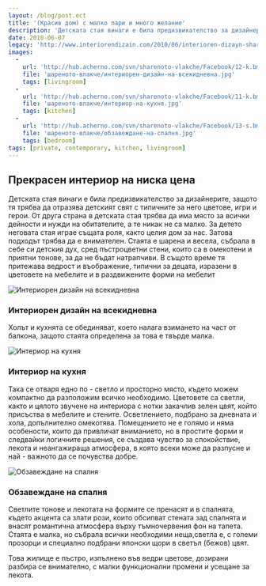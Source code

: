 ```yaml
---
layout: /blog/post.ect
title: '(Красив дом) с малко пари и много желание'
description: 'Детската стая винаги е била предизвикателство за дизайнерите, защото тя трябва да отразява детският свят с типичните за него цветове, игри и герои. За детето неговата стая играе същата роля, както целия дом за нас.'
date: 2010-06-07
legacy: 'http://www.interiorendizain.com/2010/06/interioren-dizayn-sharenoto-vlakche.html'
images:
  -
    url: 'http://hub.acherno.com/svn/sharenoto-vlakche/Facebook/12-k.bmp'
    file: 'шареното-влакче/интериорен-дизайн-на-всекидневна.jpg'
    tags: [livingroom]
  -
    url: 'http://hub.acherno.com/svn/sharenoto-vlakche/Facebook/11-k.bmp'
    file: 'шареното-влакче/интериор-на-кухня.jpg'
    tags: [kitchen]
  -
    url: 'http://hub.acherno.com/svn/sharenoto-vlakche/Facebook/13-s.bmp'
    file: 'шареното-влакче/обзавеждане-на-спалня.jpg'
    tags: [bedroom]
tags: [private, contemporary, kitchen, livingroom]
---
```

## **Прекрасен интериор** на ниска цена
Детската стая винаги е била предизвикателство за дизайнерите, защото тя трябва да отразява детският свят с типичните за него цветове, игри и герои. От друга страна в детската стая трябва да има място за всички дейности и нужди на обитателите, а те никак не са малко. За детето неговата стая играе същата роля, както целия дом за нас. Затова подходът трябва да е внимателен. Стаята е шарена и весела, събрала в себе си детския дух, сред пъстроцветни стени, които са в омекотени и приятни тонове, за да не бъдат натрапчиви. В същото време тя притежава ведрост и въображение, типични за децата, изразени в цветовете на мебелите и в раздвижените форми на мебелит

![Интериорен дизайн на всекидневна](шареното-влакче/интериорен-дизайн-на-всекидневна.jpg)
### Интериорен дизайн на **всекидневна**

Холът и кухнята се обединяват, което налага взимането на част от балкона, защото стаята определена за това е твърде малка. 

![Интериор на кухня](шареното-влакче/интериор-на-кухня.jpg)
### Интериор на **кухня**

Така се отваря едно по - светло и просторно място, където можем компактно да разположим всичко необходимо. Цветовете са светли, както и цялото звучене на интериора с нотки закачлив зелен цвят, който присъства в мебелите и стените. Осветлението, подбрано за дневната и хола, допълнително омекотява. Помещението не е голямо и няма особености, които да привличат вниманието, но в простите форми и следвайки логичните решения, се създава чувство за спокойствие, лекота и неангажираща атмосфера, в която всеки може да разпусне и най - важното да се почувства добре.

![Обзавеждане на спалня](шареното-влакче/обзавеждане-на-спалня.jpg)
### Обзавеждане на **спалня**

Светлите тонове и лекотата на формите се пренасят и в спалнята, където акцента са злати  рози, които обсипват стената зад спалнята и  внасят романтична атмосфера върху  тъмночервения фон на тапета. Стаята е малка, но събрала всички необходими неща,светла е, с големи прозорци и специално подбрани японски щори в светъл (бежов) цвят.

Това жилище е пъстро, изпълнено във ведри цветове, дозирани разбира се внимателно, с малки функционални промени и усещане за лекота.